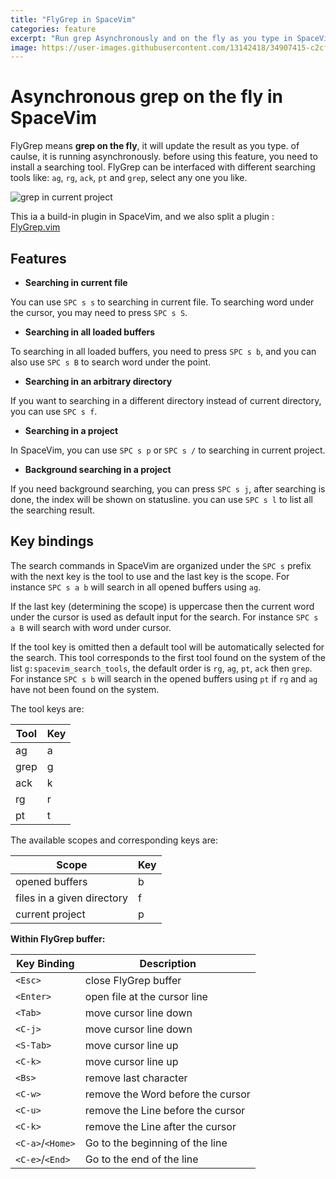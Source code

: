 ```yaml
---
title: "FlyGrep in SpaceVim"
categories: feature
excerpt: "Run grep Asynchronously and on the fly as you type in SpaceVim, quick searching whole project or opened files."
image: https://user-images.githubusercontent.com/13142418/34907415-c2cf7e88-f843-11e7-92d3-ef0f9b1b72ae.gif
---
```


# Asynchronous grep on the fly in SpaceVim

FlyGrep means **grep on the fly**, it will update the result as you type. of caulse, it is running
asynchronously. before using this feature, you need to install a searching tool. FlyGrep can be
interfaced with different searching tools like: `ag`, `rg`, `ack`, `pt` and `grep`, select any one
you like.

![grep in current project](https://user-images.githubusercontent.com/13142418/35276219-4aa9f9c0-0008-11e8-8d3c-7bf57f60a88e.gif)

This ia a build-in plugin in SpaceVim, and we also split a plugin : [FlyGrep.vim](https://github.com/wsdjeg/FlyGrep.vim)

## Features

- **Searching in current file**

You can use `SPC s s` to searching in current file. To searching word under the cursor, you may need to press `SPC s S`.

- **Searching in all loaded buffers**

To searching in all loaded buffers, you need to press `SPC s b`, and you can also use `SPC s B` to search word under the point.

- **Searching in an arbitrary directory**

If you want to searching in a different directory instead of current directory, you can use `SPC s f`.

- **Searching in a project**

In SpaceVim, you can use `SPC s p` or `SPC s /` to searching in current project.

- **Background searching in a project**

If you need background searching, you can press `SPC s j`, after searching is done, the index will be shown on statusline. you can use `SPC s l` to list all the searching result.

## Key bindings

The search commands in SpaceVim are organized under the `SPC s` prefix with the next key is the tool to use and the last key is the scope. For instance `SPC s a b` will search in all opened buffers using `ag`.

If the last key (determining the scope) is uppercase then the current word under the cursor is used as default input for the search. For instance `SPC s a B` will search with word under cursor.

If the tool key is omitted then a default tool will be automatically selected for the search. This tool corresponds to the first tool found on the system of the list `g:spacevim_search_tools`, the default order is `rg`, `ag`, `pt`, `ack` then `grep`. For instance `SPC s b` will search in the opened buffers using `pt` if `rg` and `ag` have not been found on the system.

The tool keys are:

| Tool | Key |
| ---- | --- |
| ag   | a   |
| grep | g   |
| ack  | k   |
| rg   | r   |
| pt   | t   |

The available scopes and corresponding keys are:

| Scope                      | Key |
| -------------------------- | --- |
| opened buffers             | b   |
| files in a given directory | f   |
| current project            | p   |

**Within FlyGrep buffer:**

| Key Binding      | Description                       |
| ---------------- | --------------------------------- |
| `<Esc>`          | close FlyGrep buffer              |
| `<Enter>`        | open file at the cursor line      |
| `<Tab>`          | move cursor line down             |
| `<C-j>`          | move cursor line down             |
| `<S-Tab>`        | move cursor line up               |
| `<C-k>`          | move cursor line up               |
| `<Bs>`           | remove last character             |
| `<C-w>`          | remove the Word before the cursor |
| `<C-u>`          | remove the Line before the cursor |
| `<C-k>`          | remove the Line after the cursor  |
| `<C-a>`/`<Home>` | Go to the beginning of the line   |
| `<C-e>`/`<End>`  | Go to the end of the line         |

